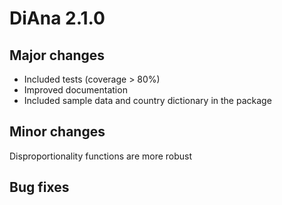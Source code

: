 # DiAna 2.1.0

## Major changes
* Included tests (coverage > 80%)
* Improved documentation
* Included sample data and country dictionary in the package

## Minor changes
Disproportionality functions are more robust

## Bug fixes

